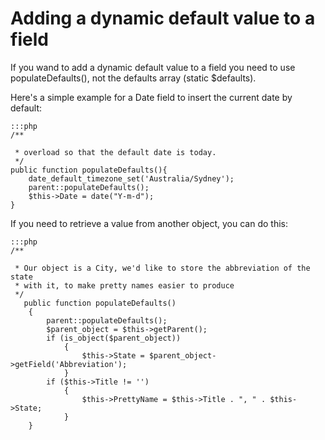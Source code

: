 # Adding a dynamic default value to a field

If you wand to add a dynamic default value to a field you need to use populateDefaults(), not the defaults array (static
$defaults).

Here's a simple example for a Date field to insert the current date by default:

	:::php
	/**

	 * overload so that the default date is today.
	 */
	public function populateDefaults(){
		date_default_timezone_set('Australia/Sydney');
		parent::populateDefaults();
		$this->Date = date("Y-m-d");
	}


If you need to retrieve a value from another object, you can do this:

	:::php
	/**

	 * Our object is a City, we'd like to store the abbreviation of the state
	 * with it, to make pretty names easier to produce
	 */
	   public function populateDefaults()
		{
			parent::populateDefaults();
			$parent_object = $this->getParent();
			if (is_object($parent_object))
				{
					$this->State = $parent_object->getField('Abbreviation');	
				}
			if ($this->Title != '')
				{
					$this->PrettyName = $this->Title . ", " . $this->State;
				}
		}

